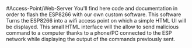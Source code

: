 #Access-Point/Web-Server
You'll find here code and documentation in order to flash the ESP8266 with our own custom software.
This software Turns the ESP8266 into a wifi access point on which a simple HTML UI will be displayed.
This small HTML interface will the allow to send malicious command to a computer thanks to a phone/PC connected to the ESP network while displaying the output of the commands previously sent.
